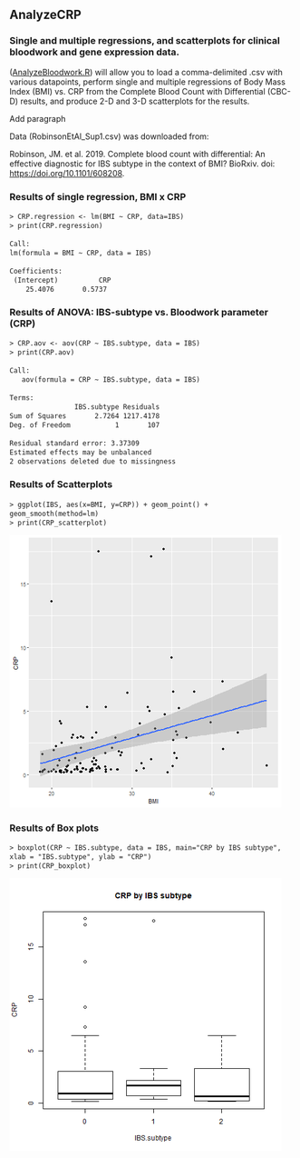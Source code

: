 ## AnalyzeCRP
### Single and multiple regressions, and scatterplots for clinical bloodwork and gene expression data.
([AnalyzeBloodwork.R](../master/AnalyzeBloodwork.R)) will allow you to load a comma-delimited .csv with various datapoints, perform single and multiple regressions of Body Mass Index (BMI) vs. CRP from the Complete Blood Count with Differential (CBC-D) results, and produce 2-D and 3-D scatterplots for the results. 

Add paragraph 

Data (RobinsonEtAl_Sup1.csv) was downloaded from: 

Robinson, JM. et al. 2019. Complete blood count with differential: An effective diagnostic for IBS subtype in the context of BMI? BioRxiv. doi: https://doi.org/10.1101/608208.

### Results of single regression, BMI x CRP
```
> CRP.regression <- lm(BMI ~ CRP, data=IBS)
> print(CRP.regression)

Call:
lm(formula = BMI ~ CRP, data = IBS)

Coefficients:
 (Intercept)          CRP  
    25.4076       0.5737  

```
### Results of ANOVA: IBS-subtype vs. Bloodwork parameter (CRP)
```
> CRP.aov <- aov(CRP ~ IBS.subtype, data = IBS)
> print(CRP.aov)

Call:
   aov(formula = CRP ~ IBS.subtype, data = IBS)

Terms:
                IBS.subtype Residuals
Sum of Squares       2.7264 1217.4178
Deg. of Freedom           1       107

Residual standard error: 3.37309
Estimated effects may be unbalanced
2 observations deleted due to missingness

```
### Results of Scatterplots
```
> ggplot(IBS, aes(x=BMI, y=CRP)) + geom_point() + geom_smooth(method=lm) 
> print(CRP_scatterplot)

```
![](fig_output/CRP_scatterplot.png)

### Results of Box plots
```
> boxplot(CRP ~ IBS.subtype, data = IBS, main="CRP by IBS subtype", xlab = "IBS.subtype", ylab = "CRP")
> print(CRP_boxplot)

```
![](fig_output/CRP_boxplot.png)
##

